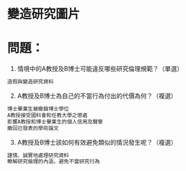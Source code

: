 # 變造研究圖片
# 問題：

1. 情境中的A教授及B博士可能違反哪些研究倫理規範？（單選）
```bash
造假與變造研究資料
```

2. A教授及B博士為自己的不當行為付出的代價為何？（複選）
```bash
博士畢業生被撤銷博士學位
A教授接受國科會和任教大學之懲處
影響A教授和博士畢業生的個人信用及聲譽
撤回已發表的學術論文
```

3. A教授及B博士該如何有效避免類似的情況發生呢？（複選）
```bash
謹慎、誠實地處理研究資料
瞭解研究倫理的內涵，避免不當研究行為
```